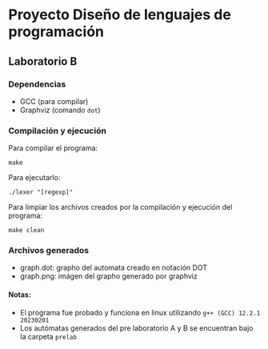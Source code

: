 # Proyecto Diseño de lenguajes de programación

## Laboratorio B

### Dependencias
* GCC (para compilar)
* Graphviz (comando `dot`)

### Compilación y ejecución
Para compilar el programa:  
```
make
```
Para ejecutarlo:  
```
./lexer "[regexp]"
```
Para limpiar los archivos creados por la compilación y ejecución del programa:  
```
make clean
```
### Archivos generados
* graph.dot: grapho del automata creado en notación DOT
* graph.png: imágen del grapho generado por graphviz

#### Notas:
* El programa fue probado y funciona en linux utilizando `g++ (GCC) 12.2.1 20230201`
* Los autómatas generados del pre laboratorio A y B se encuentran bajo la carpeta `prelab`
